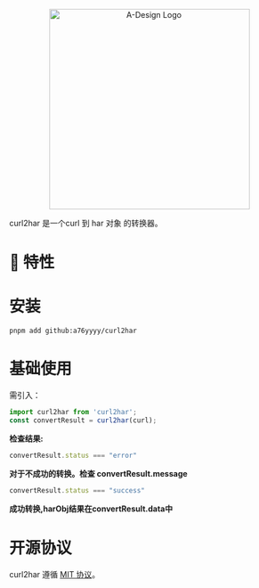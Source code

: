 <p align="center">
  <a href="https://adesign.apipost.cn/" target="_blank">
    <img alt="A-Design Logo" width="360" src="https://img.cdn.apipost.cn/cdn/opensource/apipost-opensource.svg" />
  </a>
</p>

curl2har 是一个curl 到 har <request> 对象 的转换器。

# 🎉 特性

# 安装

```shell
pnpm add github:a76yyyy/curl2har
```

# 基础使用
需引入：

```js
import curl2har from 'curl2har';
const convertResult = curl2har(curl);

```
**检查结果:**

```js
convertResult.status === "error"
```
**对于不成功的转换。检查 convertResult.message**

```js
convertResult.status === "success"
```
**成功转换,harObj结果在convertResult.data中**

# 开源协议

curl2har 遵循 [MIT 协议](https://github.com/Apipost-Team/curl2har)。
